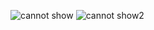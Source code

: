 
![cannot show](figures/can2tl.gif)
![cannot show2](https://github.com/ChinYikMing/ros/blob/main/figures/can2tl.gif)
